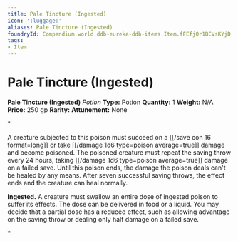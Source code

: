 ```yaml
---
title: Pale Tincture (Ingested)
icon: ':luggage:'
aliases: Pale Tincture (Ingested)
foundryId: Compendium.world.ddb-eureka-ddb-items.Item.fFEfj0r1BCVsKYjD
tags:
- Item
---
```


# Pale Tincture (Ingested)

**Pale Tincture (Ingested)**
_Potion_
**Type:** Potion
**Quantity:** 1
**Weight:** N/A
**Price:** 250 gp
**Rarity:** 
**Attunement:** None

*<p>A creature subjected to this poison must succeed on a [[/save con 16 format=long]] or take  [[/damage 1d6 type=poison average=true]] damage and become poisoned. The poisoned creature must repeat the saving throw every 24 hours, taking  [[/damage 1d6 type=poison average=true]] damage on a failed save. Until this poison ends, the damage the poison deals can't be healed by any means. After seven successful saving throws, the effect ends and the creature can heal normally.

**Ingested.** A creature must swallow an entire dose of ingested poison to suffer its effects. The dose can be delivered in food or a liquid. You may decide that a partial dose has a reduced effect, such as allowing advantage on the saving throw or dealing only half damage on a failed save.</p>*